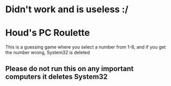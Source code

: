 # Didn't work and is useless :/





# Houd's PC Roulette

This is a guessing game where you select a number from 1-8, and if you get the number wrong, System32 is deleted

## Please do not run this on any important computers it deletes System32
